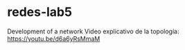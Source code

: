 # redes-lab5
Development of a network
Video explicativo de la topología: https://youtu.be/d6a6yRsMmaM
